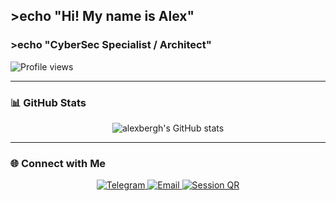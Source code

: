 ## >echo "Hi! My name is Alex"
### >echo "CyberSec Specialist / Architect"

<p align="left">
  <img src="https://komarev.com/ghpvc/?username=alexbergh&label=Profile%20views&color=0e75b6&style=flat" alt="Profile views" />
</p>

---

### 📊 GitHub Stats
<p align="center">
  <!-- Primary (официальный инстанс) -->
  <img src="https://github-readme-stats.vercel.app/api?username=alexbergh&show_icons=true&theme=dark&hide_border=true&bg_color=0d1117&title_color=58a6ff&icon_color=58a6ff&cache_seconds=7200&v=2" alt="alexbergh's GitHub stats" />
</p>

<!-- Fallback (раскомментируй, если опять начнутся 4xx/5xx) -->
<!--
<p align="center">
  <img src="https://streak-stats.demolab.com?user=alexbergh&theme=dark&hide_border=true" alt="alexbergh's Streak Stats" />
</p>
-->

---

### 🌐 Connect with Me
<p align="center">
  <a href="https://t.me/ahberg_work" target="_blank">
    <img src="https://img.shields.io/badge/Telegram-2CA5E0?style=for-the-badge&logo=telegram&logoColor=white" alt="Telegram" />
  </a>
  <a href="mailto:git.upstate674@passinbox.com" target="_blank">
    <img src="https://img.shields.io/badge/Email-8B89CC?style=for-the-badge&logo=protonmail&logoColor=white" alt="Email" />
  </a>
  <a href="https://github.com/alexbergh/alexbergh.github.io/blob/main/qr.svg" target="_blank">
    <img src="https://img.shields.io/badge/Session-3DDC84?style=for-the-badge&logo=session&logoColor=white" alt="Session QR" />
  </a>
</p>
